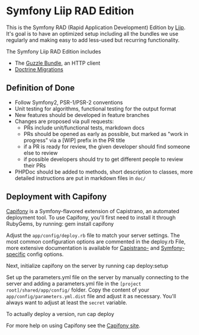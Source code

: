 Symfony Liip RAD Edition
========================

This is the Symfony RAD (Rapid Application Development) Edition by [Liip](http://www.liip.ch).
It's goal is to have an optimized setup including all the bundles we use regularly and making easy to add less-used but
recurring functionality.

The Symfony Liip RAD Edition includes

* The [Guzzle Bundle](https://github.com/misd-service-development/guzzle-bundle), an HTTP client
* [Doctrine Migrations](https://github.com/doctrine/DoctrineMigrationsBundle)


Definition of Done
------------------------

- Follow Symfony2, PSR-1/PSR-2 conventions
- Unit testing for algorithms, functional testing for the output format
- New features should be developed in feature branches
- Changes are proposed via pull requests:
  - PRs include unit/functional tests, markdown docs
  - PRs should be opened as early as possible, but marked as "work in progress" via a [WIP] prefix in the PR title
  - if a PR is ready for review, the given developer should find someone else to review
  - if possible developers should try to get different people to review their PRs
- PHPDoc should be added to methods, short description to classes, more detailed instructions are put in markdown files in `doc/`


Deployment with Capifony
------------------------

[Capifony](http://capifony.org/) is a Symfony-flavored extension of Capistrano, an automated deployment tool.
To use Capifony, you'll first need to install it through RubyGems, by running:
    gem install capifony

Adjust the `app/config/deploy.rb` file to match your server settings. The most common configuration options are
commented in the deploy.rb File, more extensive documentation is available for [Capistrano-](http://capifony.org/reference/capistrano.html)
and [Symfony-specific](http://capifony.org/reference/symfony.html) config options.

Next, initialize capifony on the server by running
    cap deploy:setup

Set up the parameters.yml file on the server by manually connecting to the server and adding a parameters.yml
 file in the `[project root]/shared/app/config/` folder. Copy the content of your `app/config/parameters.yml.dist` file
 and adjust it as necessary. You'll always want to adjust at least the `secret` variable.

To actually deploy a version, run
    cap deploy

For more help on using Capifony see the [Capifony site](http://capifony.org/).